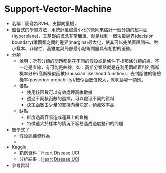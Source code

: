 # Support-Vector-Machine

* 名稱：簡寫為SVM，支撐向量機，
* 監督式的學習方法，用統計風險最小化的原則來估計一個分類的超平面(hyperplane)，其基礎的概念非常簡單，就是找到一個決策邊界(decision boundary)讓兩類之間的邊界(margins)最大化，使其可以完美區隔開來。對小樣本、非線性、高維度與局部最小點等問題具有相對的優勢。
* 分類
  * 說明：所有分類的問題都是在不同的假設或是條件下找那條分類的線，不一定是直線，有可能是曲線，如：高斯分類器就是在利用兩組資料的高斯機率分布/高斯概似函數(Gaussian likelihood function)，去判斷誰的後驗機率(posteriori probability)/概似函數值較大，就判給哪一類別。
  * 優點
    * 使用核函數可以有效處理高維數據
    * 透過不同核函數的選擇，可以處理不同的資料
    * 決策函數由少量的支持向量決定，預測效率高
  * 缺點
    * 維度過高容易造成運算上的負擔
    * 特徵遠大於樣本的情況下容易造成過度擬和的問題
* 數學式子
  * 假設訓練資料為
  * 
* Kaggle
  * 範例資料：[Heart Disease UCI](https://www.kaggle.com/c/heart-disease-uci/data)
  * 分析結果：[Heart Disease UCI](https://github.com/sueshow/Comp_Kaggle/blob/main/%E7%9B%A3%E7%9D%A3_SVM_%E5%AE%8C%E6%95%B4%E7%89%88_Kaggle_Heart_Disease_UCI.ipynb)
* 參考資料
